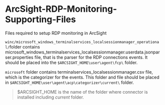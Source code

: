 # ArcSight-RDP-Monitoring-Supporting-Files

Files required to setup RDP monitoring in ArcSight

`winc/microsoft_windows_terminalservices_localsessionmanager_operational/`folder contains microsoft_windows_terminalservices_localsessionmanager.userdata.jsonparser.properties file, that is the parser for the RDP connections events. It should be placed into the `$ARCSIGHT_HOME\user\agent\fcp\` folder. 


`microsoft` folder contains terminalservices_localsessionmanager.csv file, which is the categorizer for the events. This folder and file should be placed in `$ARCSIGHT_HOME\user\agent\acp\categorizer\current\` folder. 

>$ARCSIGHT_HOME is the name of the folder where connector is installed including *current* folder.
